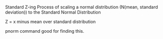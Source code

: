 
Standard Z-ing
		Process of scaling a normal distribution (N(mean, standard deviation)) to the Standard Normal Distribution

Z = x minus mean over standard distribution

pnorm command good for finding this.